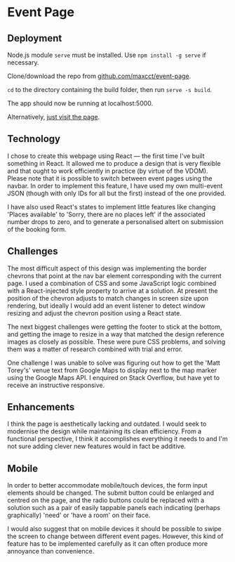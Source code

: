 # Event Page

## Deployment

Node.js module `serve` must be installed. Use `npm install -g serve` if necessary.

Clone/download the repo from [github.com/maxcct/event-page](https://github.com/maxcct/event-page).

`cd` to the directory containing the build folder, then run `serve -s build`.

The app should now be running at localhost:5000.

Alternatively, [just visit the page](https://maxcct.github.io/event-page).


## Technology

I chose to create this webpage using React — the first time I've built something in React.
It allowed me to produce a design that is very flexible and that ought to work efficiently in
practice (by virtue of the VDOM). Please note that it is possible to switch between event
pages using the navbar. In order to implement this feature, I have used my own multi-event
JSON (though with only IDs for all but the first) instead of the one provided.

I have also used React's states to implement little features like changing 'Places available'
to 'Sorry, there are no places left' if the associated number drops to zero, and to generate
a personalised altert on submission of the booking form.

## Challenges

The most difficult aspect of this design was implementing the border chevrons that point at
the nav bar element corresponding with the current page. I used a combination of CSS and some
JavaScript logic combined with a React-injected style property to arrive at a solution. At
present the position of the chevron adjusts to match changes in screen size upon rendering,
but ideally I would add an event listener to detect window resizing and adjust the chevron
position using a React state.

The next biggest challenges were getting the footer to stick at the bottom, and getting the
image to resize in a way that matched the design reference images as closely as possible.
These were pure CSS problems, and solving them was a matter of research combined with trial
and error.

One challenge I was unable to solve was figuring out how to get the 'Matt Torey's' venue text
from Google Maps to display next to the map marker using the Google Maps API. I enquired on
Stack Overflow, but have yet to receive an instructive responsive.

## Enhancements

I think the page is aesthetically lacking and outdated. I would seek to modernise the design
while maintaining its clean efficiency. From a functional perspective, I think it accomplishes
everything it needs to and I'm not sure adding clever new features would in fact be additive.

## Mobile

In order to better accommodate mobile/touch devices, the form input elements should be changed.
The submit button could be enlarged and centred on the page, and the radio buttons could be
replaced with a solution such as a pair of easily tappable panels each indicating (perhaps
graphically) 'need' or 'have a room' on their face.

I would also suggest that on mobile devices it should be possible to swipe the screen to change
between different event pages. However, this kind of feature has to be implemented carefully as
it can often produce more annoyance than convenience.

